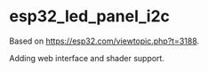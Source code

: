# esp32_led_panel_i2c
Based on https://esp32.com/viewtopic.php?t=3188.

Adding web interface and shader support.
